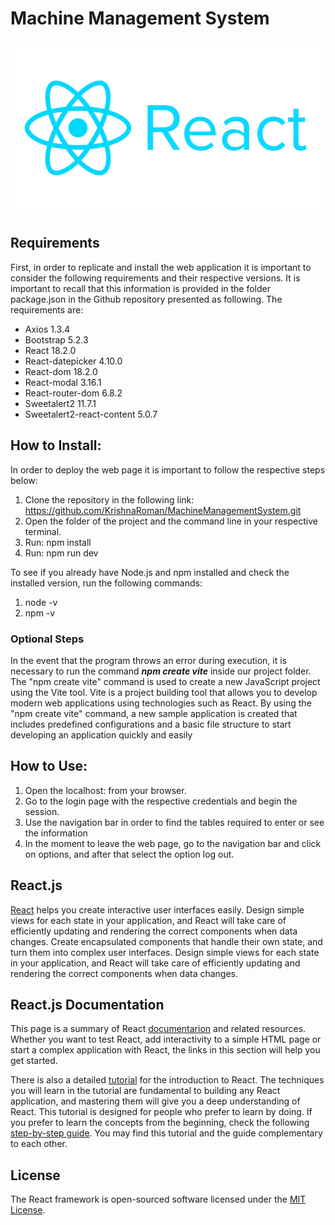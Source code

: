 # Machine Management System 
![This is an image](https://github.com/KrishnaRoman/MachineManagementSystem/blob/84d38734318f345c14e761683c95651e30649316/react-logo.jpg)

## Requirements
First, in order to replicate and install the web application it is important to consider the following
requirements and their respective versions. It is important to recall that this information is
provided in the folder package.json in the Github repository presented as following. The
requirements are:

- Axios 1.3.4
- Bootstrap 5.2.3
- React 18.2.0
- React-datepicker 4.10.0
- React-dom 18.2.0
- React-modal 3.16.1
- React-router-dom 6.8.2
- Sweetalert2 11.7.1
- Sweetalert2-react-content 5.0.7

## How to Install:
In order to deploy the web page it is important to follow the respective steps below:

1. Clone the repository in the following link: https://github.com/KrishnaRoman/MachineManagementSystem.git
2. Open the folder of the project and the command line in your respective terminal.
3. Run: npm install
4. Run: npm run dev

To see if you already have Node.js and npm installed and check the installed version, run the following commands:
1. node -v
2. npm -v

### Optional Steps
In the event that the program throws an error during execution, it is necessary to run the command ***npm create vite*** inside our project folder. The "npm create vite" command is used to create a new JavaScript project using the Vite tool. Vite is a project building tool that allows you to develop modern web applications using technologies such as React. By using the "npm create vite" command, a new sample application is created that includes predefined configurations and a basic file structure to start developing an application quickly and easily


## How to Use:
1. Open the localhost: from your browser.
2. Go to the login page with the respective credentials and begin the session.
3. Use the navigation bar in order to find the tables required to enter or see the information
4. In the moment to leave the web page, go to the navigation bar and click on options, and after that select the option log out.

## React.js
[React](https://es.reactjs.org/) helps you create interactive user interfaces easily. Design simple views for each state in your application, and React will take care of efficiently updating and rendering the correct components when data changes. Create encapsulated components that handle their own state, and turn them into complex user interfaces. Design simple views for each state in your application, and React will take care of efficiently updating and rendering the correct components when data changes.

## React.js Documentation 
This page is a summary of React [documentarion](https://es.reactjs.org/docs/getting-started.html) and related resources. Whether you want to test React, add interactivity to a simple HTML page or start a complex application with React, the links in this section will help you get started.

There is also a detailed [tutorial](https://es.reactjs.org/tutorial/tutorial.html) for the introduction to React. The techniques you will learn in the tutorial are fundamental to building any React application, and mastering them will give you a deep understanding of React. This tutorial is designed for people who prefer to learn by doing. If you prefer to learn the concepts from the beginning, check the following [step-by-step guide](https://es.reactjs.org/docs/hello-world.html). You may find this tutorial and the guide complementary to each other.

## License
The React framework is open-sourced software licensed under the [MIT License](https://opensource.org/license/mit/).
